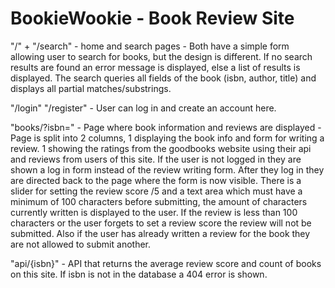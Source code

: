 # BookieWookie - Book Review Site

"/" + "/search" - home and search pages - Both have a simple form allowing user to search for books, but the design is different. If no search results are found an error message is displayed, else a list of results is displayed. The search queries all fields of the book (isbn, author, title) and displays all partial matches/substrings.

"/login" "/register" - User can log in and create an account here.

"books/?isbn=" - Page where book information and reviews are displayed - Page is split into 2 columns, 1 displaying the book info and form for writing a review. 1 showing the ratings from the goodbooks website using their api and reviews from users of this site. If the user is not logged in they are shown a log in form instead of the review writing form. After they log in they are directed back to the page where the form is now visible. There is a slider for setting the review score /5 and a text area which must have a minimum of 100 characters before submitting, the amount of characters currently written is displayed to the user. If the review is less than 100 characters or the user forgets to set a review score the review will not be submitted. Also if the user has already written a review for the book they are not allowed to submit another.

"api/{isbn}" - API that returns the average review score and count of books on this site. If isbn is not in the database a 404 error is shown.
